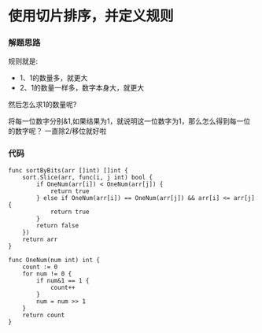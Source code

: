 # 使用切片排序，并定义规则
### 解题思路
规则就是:
* 1、1的数量多，就更大
* 2、1的数量一样多，数字本身大，就更大

然后怎么求1的数量呢?

将每一位数字分别&1,如果结果为1，就说明这一位数字为1，那么怎么得到每一位的数字呢？
一直除2/移位就好啦
### 代码

```golang
func sortByBits(arr []int) []int {
	sort.Slice(arr, func(i, j int) bool {
		if OneNum(arr[i]) < OneNum(arr[j]) {
			return true
		} else if OneNum(arr[i]) == OneNum(arr[j]) && arr[i] <= arr[j] {
			return true
		}
		return false
	})
	return arr
}

func OneNum(num int) int {
	count := 0
	for num != 0 {
		if num&1 == 1 {
			count++
		}
		num = num >> 1
	}
	return count
}
```